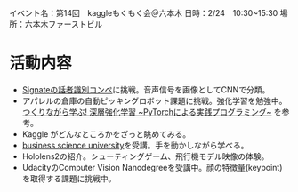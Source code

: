 イベント名：第14回　kaggleもくもく会＠六本木
日時：2/24　10:30~15:30
場所：六本木ファーストビル

# 活動内容
* [Signateの話者識別コンペ](https://signate.jp/competitions/154)に挑戦。音声信号を画像としてCNNで分類。
* アパレルの倉庫の自動ピッキングロボット課題に挑戦。強化学習を勉強中。[つくりながら学ぶ! 深層強化学習 ~PyTorchによる実践プログラミング~](https://amzn.to/2TI2sQp) を参考。
* Kaggle がどんなところかをざっと眺めてみる。
* [business science university](https://university.business-science.io)を受講。手を動かしながら学べる。
* Hololens2の紹介。シューティングゲーム、飛行機モデル映像の体験。
* UdacityのComputer Vision Nanodegreeを受講中。顔の特徴量(keypoint)を取得する課題に挑戦中。
